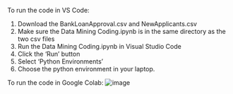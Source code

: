 To run the code in VS Code:
1. Download the BankLoanApproval.csv and NewApplicants.csv
2. Make sure the Data Mining Coding.ipynb is in the same directory as the two csv files
3. Run the Data Mining Coding.ipynb in Visual Studio Code
4. Click the ‘Run’ button 
5. Select ‘Python Environments’ 
6. Choose the python environment in your laptop.

To run the code in Google Colab:
![image](https://github.com/Shirley24k/Bank-Loan-Approval/assets/84895009/79f55eb8-37a7-4401-afb7-403ee19b672c)

